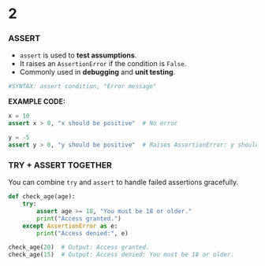 # 2

### **ASSERT**

- `assert` is used to **test assumptions**.
- It raises an `AssertionError` if the condition is `False`.
- Commonly used in **debugging** and **unit testing**.

```python
#SYNTAX: assert condition, "Error message"
```

**EXAMPLE CODE:**

```python
x = 10
assert x > 0, "x should be positive"  # No error

y = -5
assert y > 0, "y should be positive"  # Raises AssertionError: y should be positive

```

### **TRY + ASSERT TOGETHER**

You can combine `try` and `assert` to handle failed assertions gracefully.

```python
def check_age(age):
    try:
        assert age >= 18, "You must be 18 or older."
        print("Access granted.")
    except AssertionError as e:
        print("Access denied:", e)

check_age(20)  # Output: Access granted.
check_age(15)  # Output: Access denied: You must be 18 or older.

```